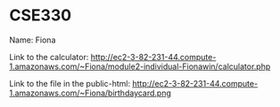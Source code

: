 # CSE330
Name: Fiona

Link to the calculator: http://ec2-3-82-231-44.compute-1.amazonaws.com/~Fiona/module2-individual-Fionawin/calculator.php

Link to the file in the public-html: http://ec2-3-82-231-44.compute-1.amazonaws.com/~Fiona/birthdaycard.png